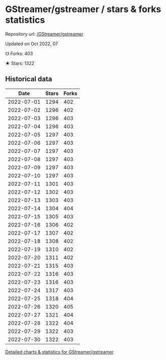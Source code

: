 # GStreamer/gstreamer / stars & forks statistics

Repository url: [/GStreamer/gstreamer](https://github.com/GStreamer/gstreamer)

Updated on Oct 2022, 07

☋ Forks: 403

★ Stars: 1322

## Historical data
| Date | Stars | Forks |
|------|-------|-------|
| 2022-07-01 | 1294 | 402 | 
| 2022-07-02 | 1296 | 402 | 
| 2022-07-03 | 1296 | 403 | 
| 2022-07-04 | 1296 | 403 | 
| 2022-07-05 | 1297 | 403 | 
| 2022-07-06 | 1297 | 403 | 
| 2022-07-07 | 1297 | 403 | 
| 2022-07-08 | 1297 | 403 | 
| 2022-07-09 | 1297 | 403 | 
| 2022-07-10 | 1297 | 403 | 
| 2022-07-11 | 1301 | 403 | 
| 2022-07-12 | 1302 | 403 | 
| 2022-07-13 | 1303 | 403 | 
| 2022-07-14 | 1304 | 404 | 
| 2022-07-15 | 1305 | 403 | 
| 2022-07-16 | 1306 | 402 | 
| 2022-07-17 | 1307 | 402 | 
| 2022-07-18 | 1308 | 402 | 
| 2022-07-19 | 1310 | 402 | 
| 2022-07-20 | 1311 | 402 | 
| 2022-07-21 | 1315 | 403 | 
| 2022-07-22 | 1316 | 403 | 
| 2022-07-23 | 1316 | 403 | 
| 2022-07-24 | 1317 | 403 | 
| 2022-07-25 | 1318 | 404 | 
| 2022-07-26 | 1320 | 405 | 
| 2022-07-27 | 1321 | 404 | 
| 2022-07-28 | 1322 | 404 | 
| 2022-07-29 | 1322 | 403 | 
| 2022-07-30 | 1322 | 403 | 


[Detailed charts & statistics for GStreamer/gstreamer](https://reviewgithub.com/rep/GStreamer/gstreamer)
